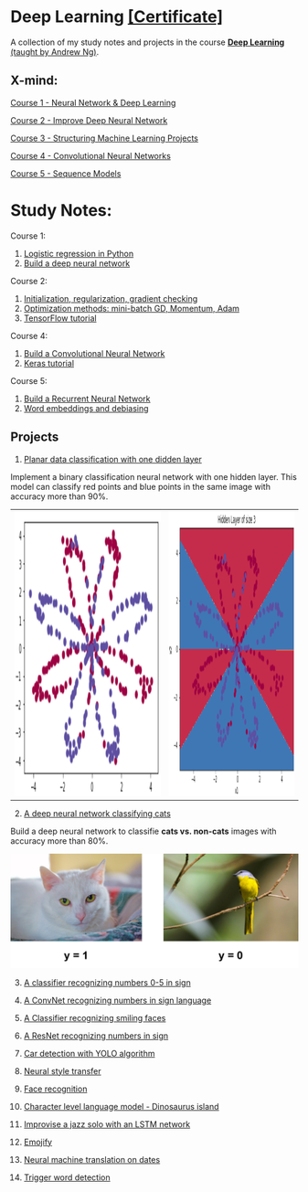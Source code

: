 # Deep Learning [[Certificate]](https://coursera.org/share/6b2c36d247f4969bc3c94c296484c96f)
A collection of my study notes and projects in the course [**Deep Learning** (taught by Andrew Ng)](https://www.coursera.org/specializations/deep-learning).

## X-mind:
[Course 1 - Neural Network & Deep Learning](https://github.com/Sonia-96/Deep_Learning/blob/master/Course1-Neural%20Networks%20%26%20Deep%20Learning/1-Neural%20Network%20%26%20Deep%20Learning.xmind)

[Course 2 - Improve Deep Neural Network](https://github.com/Sonia-96/Deep_Learning/blob/master/Course2-Improve%20Deep%20NN/2-Improve%20Deep%20NN.xmind)

[Course 3 - Structuring Machine Learning Projects](https://github.com/Sonia-96/Deep_Learning/blob/master/Course3-Structuring%20Machine%20Learning%20Projects/3-ML%20Strategy.xmind)

[Course 4 - Convolutional Neural Networks](https://github.com/Sonia-96/Deep_Learning/blob/master/Course4-Convolutional%20Neural%20Networks/4-CNN.xmind)

[Course 5 - Sequence Models](https://github.com/Sonia-96/Deep_Learning/blob/master/Course5-Recurrent%20Neural%20Networks/5-RNN.xmind)

# Study Notes:
Course 1:

1. [Logistic regression in Python](https://github.com/Sonia-96/Deep_Learning/blob/master/Course1-Neural%20Networks%20%26%20Deep%20Learning/Week2%20-%20Logistic%20Regression/Logistic%20Regression%20Classifier%20Recognizing%20Cats.ipynb)
2. [Build a deep neural network](https://github.com/Sonia-96/Deep_Learning/blob/master/Course1-Neural%20Networks%20%26%20Deep%20Learning/Week4%20-%20Deep%20Neural%20Network/Build%20a%20Deep%20Neural%20Network.ipynb)

Course 2:

1. [Initialization, regularization, gradient checking]()
2. [Optimization methods: mini-batch GD, Momentum, Adam]()
3. [TensorFlow tutorial]()

Course 4:

1. [Build a Convolutional Neural Network]()
2. [Keras tutorial]()

Course 5:

1. [Build a Recurrent Neural Network]()
2. [Word embeddings and debiasing]()

## Projects
1. [Planar data classification with one didden layer](https://github.com/Sonia-96/Deep_Learning/blob/master/Course1-Neural%20Networks%20%26%20Deep%20Learning/Week3%20-%20Planar%20Data%20Classification%20with%20One%20Hidden%20Layer/Planar%20Data%20Classification%20with%20One%20Hidden%20Layer.ipynb)
  
  Implement a binary classification neural network with one hidden layer. This model can classify red points and blue points in the same image with accuracy more than 90%.

<table>
<td> 
<img src="images/data_classification1.png" style="width:500;height:500px;"> <br>
</td> 
<td> 
<img src="images/data_classification2.png" style="width:500;height:500px;"> <br>
</td> 
</table>

2. [A deep neural network classifying cats](https://github.com/Sonia-96/Deep_Learning/blob/master/Course1-Neural%20Networks%20%26%20Deep%20Learning/Week4%20-%20Deep%20Neural%20Network/A%20Deep%20Neural%20Network%20Classifying%20Cats.ipynb)
  
  Build a deep neural network to classifie **cats vs. non-cats** images with accuracy more than 80%.

![cats](https://github.com/Sonia-96/Deep_Learning/blob/master/images/cat_recognization.png)

3. [A classifier recognizing numbers 0-5 in sign]()
  
  

5. [A ConvNet recognizing numbers in sign language]()
6. [A Classifier recognizing smiling faces]()
7. [A ResNet recognizing numbers in sign]()
8. [Car detection with YOLO algorithm]()
9. [Neural style transfer]()
10. [Face recognition]()
11. [Character level language model - Dinosaurus island]()
12. [Improvise a jazz solo with an LSTM network]()
13. [Emojify]()
14. [Neural machine translation on dates]()
15. [Trigger word detection]()
